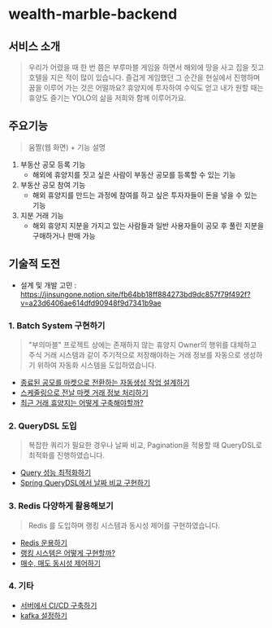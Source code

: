 # wealth-marble-backend

## 서비스 소개

> 우리가 어렸을 때 한 번 쯤은 부루마블 게임을 하면서 해외에 땅을 사고 집을 짓고 호텔을 지은 적이 많이 있습니다. 즐겁게 게임했던 그 순간을 현실에서 진행하며 꿈을 이루어 가는 것은 어떨까요? 휴양지에 투자하여 수익도 얻고 내가 원할 때는 휴양도 즐기는 YOLO의 삶을 저희와 함께 이루어가요.

## 주요기능

> 움짤(웹 화면) + 기능 설명

1. 부동산 공모 등록 기능
    - 해외에 휴양지를 짓고 싶은 사람이 부동산 공모를 등록할 수 있는 기능
2. 부동산 공모 참여 기능
    - 해외 휴양지를 만드는 과정에 참여를 하고 싶은 투자자들이 돈을 넣을 수 있는 기능
3. 지분 거래 기능
    - 해외 휴양지 지분을 가지고 있는 사람들과 일반 사용자들이 공모 후 풀린 지분을 구매하거나 판매 가능

## 기술적 도전

- 설계 및 개발 고민 : https://jinsungone.notion.site/fb64bb18ff884273bd9dc857f79f492f?v=a23d6406ae614dfd90948f9d7341b9ae

### 1. Batch System 구현하기

> "부의마블" 프로젝트 상에는 존재하지 않는 휴양지 Owner의 행위를 대체하고 주식 거래 시스템과 같이 주기적으로 저장해야하는 거래 정보를 자동으로 생성하기 위하여 자동화 시스템을 도입하였습니다. 

- [종료된 공모를 마켓으로 전환하는 자동생성 작업 설계하기](https://jinsungone.notion.site/a1dbe96a254a4ab8909cf0baa80d4b5c)
- [스케줄링으로 전날 마켓 거래 정보 처리하기](https://jinsungone.notion.site/15d9cb823cb04a01a3f8033bc19ebc24)
- [최근 거래 휴양지는 어떻게 구축해야할까?](https://jinsungone.notion.site/71c960e150494f88a26870ed41826177)

### 2. QueryDSL 도입

> 복잡한 쿼리가 필요한 경우나 날짜 비교, Pagination을 적용할 때 QueryDSL로 최적화를 진행하였습니다.

- [Query 성능 최적화하기](https://jinsungone.notion.site/Query-00bd98178c3c478fa11844402ac84253)
- [Spring QueryDSL에서 날짜 비교 구현하기](https://jinsungone.notion.site/Spring-QueryDSL-d1bcb624da834966a76821ba15c4ba4e)

### 3. Redis 다양하게 활용해보기

> Redis 를 도입하며 랭킹 시스템과 동시성 제어를 구현하였습니다.

- [Redis 운용하기](https://jinsungone.notion.site/Redis-5f1df17a8a01486799385e499908be83)
- [랭킹 시스템은 어떻게 구현할까?](https://jinsungone.notion.site/32663fae2c34489ca14bc32c590ef96a)
- [매수, 매도 동시성 제어하기](https://jinsungone.notion.site/bc28d585f89240339808338e16c15280)

### 4. 기타

- [서버에서 CI/CD 구축하기](https://jinsungone.notion.site/CI-CD-8a726064221045b0ad70c203fbc659f1)
- [kafka 설정하기](https://jinsungone.notion.site/kafka-f2fc612bd15e4994bec114f0473fce37)
